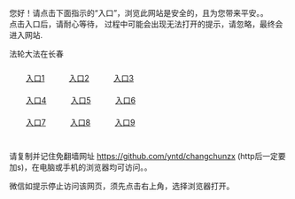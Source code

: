 您好！请点击下面指示的“入口”，浏览此网站是安全的，且为您带来平安。。 <br/>
点击入口后，请耐心等待， 过程中可能会出现无法打开的提示，请忽略，最终会进入网站. </br>

法轮大法在长春<br/>
<div style="padding:10px"><a style="margin:20px" target="_blank" href="https://d3nvgz6vomlgww.cloudfront.net/2Qpsp?jrdcoz" id="ccLink1" rel="nofollow">入口1</a> <a target="_blank" style="margin:20px" href="https://d1yxzem6c7tm5h.cloudfront.net/2Qpsp?mjzeus" id="ccLink2" rel="nofollow">入口2</a> <a style="margin:20px" target="_blank" href="https://d3dz27dal02uzk.cloudfront.net/2Qpsp?rvwxmhvv" id="ccLink3" rel="nofollow">入口3</a></div>

<div style="padding:10px" ><a style="margin:20px" target="_blank" href="https://d3nvgz6vomlgww.cloudfront.net/2Qpsp?jrdcoz" id="ccLink4" rel="nofollow">入口4</a> <a style="margin:20px" href="https://d1yxzem6c7tm5h.cloudfront.net/2Qpsp?mjzeus" target="_blank" id="ccLink5" rel="nofollow">入口5</a> <a style="margin:20px" href="https://d3dz27dal02uzk.cloudfront.net/2Qpsp?rvwxmhvv" target="_blank" id="ccLink6" rel="nofollow">入口6</a></div>

<div style="padding:10px"><a style="margin:20px" target="_blank" href="https://d3nvgz6vomlgww.cloudfront.net/2Qpsp?jrdcoz" id="ccLink7" rel="nofollow">入口7</a> <a style="margin:20px" href="https://d1yxzem6c7tm5h.cloudfront.net/2Qpsp?mjzeus" target="_blank" id="ccLink8" rel="nofollow">入口8</a> <a style="margin:20px" target="_blank" href="https://d3dz27dal02uzk.cloudfront.net/2Qpsp?rvwxmhvv" id="ccLink9" rel="nofollow">入口9</a></div>

<br/>



请复制并记住免翻墙网址 https://github.com/yntd/changchunzx (http后一定要加s)，在电脑或手机的浏览器均可访问。。<br/>

微信如提示停止访问该网页，须先点击右上角，选择浏览器打开。
